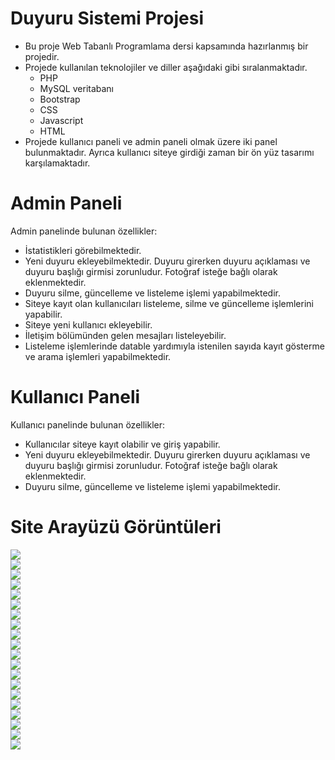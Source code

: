 # Duyuru Sistemi Projesi
- Bu proje Web Tabanlı Programlama dersi kapsamında hazırlanmış bir projedir. 
- Projede kullanılan teknolojiler ve diller aşağıdaki gibi sıralanmaktadır.
  - PHP
  - MySQL veritabanı
  - Bootstrap
  - CSS
  - Javascript
  - HTML 
- Projede kullanıcı paneli ve admin paneli olmak üzere iki panel bulunmaktadır. Ayrıca kullanıcı siteye girdiği zaman bir ön yüz tasarımı karşılamaktadır.
# Admin Paneli
Admin panelinde bulunan özellikler:
- İstatistikleri görebilmektedir.
- Yeni duyuru ekleyebilmektedir. Duyuru girerken duyuru açıklaması ve duyuru başlığı girmisi zorunludur. Fotoğraf isteğe bağlı olarak eklenmektedir.
- Duyuru silme, güncelleme ve listeleme işlemi yapabilmektedir.
- Siteye kayıt olan kullanıcıları listeleme, silme ve güncelleme işlemlerini yapabilir.
- Siteye yeni kullanıcı ekleyebilir.
- İletişim bölümünden gelen mesajları listeleyebilir.
- Listeleme işlemlerinde datable yardımıyla istenilen sayıda kayıt gösterme ve arama işlemleri yapabilmektedir.

# Kullanıcı Paneli
Kullanıcı panelinde bulunan özellikler:
- Kullanıcılar siteye kayıt olabilir ve giriş yapabilir.
- Yeni duyuru ekleyebilmektedir. Duyuru girerken duyuru açıklaması ve duyuru başlığı girmisi zorunludur. Fotoğraf isteğe bağlı olarak eklenmektedir.
- Duyuru silme, güncelleme ve listeleme işlemi yapabilmektedir.

# Site Arayüzü Görüntüleri
<img src = "https://github.com/berkcangumusisik/announcementSystem/blob/main/Resimler/adminAnaSayfa.png"><br>
<img src = "https://github.com/berkcangumusisik/announcementSystem/blob/main/Resimler/adminDuyuruDüzenle.png"><br>
<img src = "https://github.com/berkcangumusisik/announcementSystem/blob/main/Resimler/adminDuyurular.png"><br>
<img src = "https://github.com/berkcangumusisik/announcementSystem/blob/main/Resimler/adminGiris.png"><br>
<img src = "https://github.com/berkcangumusisik/announcementSystem/blob/main/Resimler/adminKullanicilariDüzenle.png"><br>
<img src = "https://github.com/berkcangumusisik/announcementSystem/blob/main/Resimler/adminKullanicilariListele.png"><br>
<img src = "https://github.com/berkcangumusisik/announcementSystem/blob/main/Resimler/adminMesajlar.png"><br>
<img src = "https://github.com/berkcangumusisik/announcementSystem/blob/main/Resimler/adminYeniDuyuru.png"><br>
<img src = "https://github.com/berkcangumusisik/announcementSystem/blob/main/Resimler/adminYeniKullaniciEkle.png"><br>
<img src = "https://github.com/berkcangumusisik/announcementSystem/blob/main/Resimler/kullaniciYeniDuyuru.png"><br>
<img src = "https://github.com/berkcangumusisik/announcementSystem/blob/main/Resimler/anaSayfa1.png"><br>
<img src = "https://github.com/berkcangumusisik/announcementSystem/blob/main/Resimler/anaSayfa2.png"><br>
<img src = "https://github.com/berkcangumusisik/announcementSystem/blob/main/Resimler/giris.png"><br>
<img src = "https://github.com/berkcangumusisik/announcementSystem/blob/main/Resimler/hakkımızda.png"><br>
<img src = "https://github.com/berkcangumusisik/announcementSystem/blob/main/Resimler/iletişim.png"><br>
<img src = "https://github.com/berkcangumusisik/announcementSystem/blob/main/Resimler/kayıt.png"><br>
<img src = "https://github.com/berkcangumusisik/announcementSystem/blob/main/Resimler/kullaniciAnaSayfasi.png"><br>
<img src = "https://github.com/berkcangumusisik/announcementSystem/blob/main/Resimler/kullaniciDuyuruGuncellemeSayfasi.png"><br>
<img src = "https://github.com/berkcangumusisik/announcementSystem/blob/main/Resimler/kullaniciDuyuruSayfasi.png"><br>
<img src = "https://github.com/berkcangumusisik/announcementSystem/blob/main/Resimler/kullaniciYeniDuyuru.png"><br>
